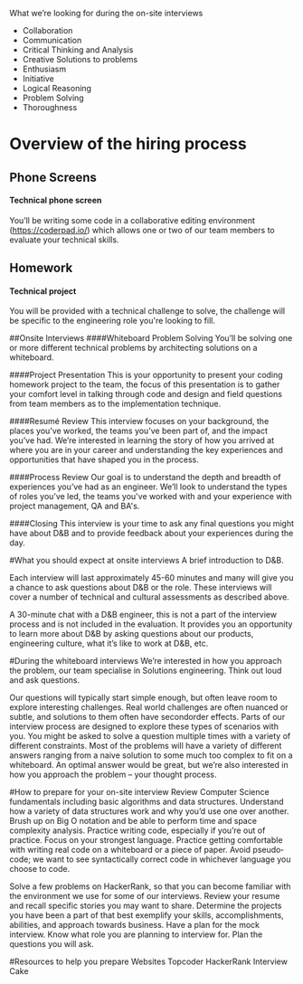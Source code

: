 What we’re looking for during the on-site interviews
* Collaboration
* Communication
* Critical Thinking and Analysis
* Creative Solutions to problems
* Enthusiasm
* Initiative
* Logical Reasoning
* Problem Solving
* Thoroughness 
# Overview of the hiring process
## Phone Screens
#### Technical phone screen
You’ll be writing some code in a collaborative editing environment (https://coderpad.io/) which allows one or two of our team members to evaluate your technical skills.

## Homework
#### Technical project
You will be provided with a technical challenge to solve, the challenge will be specific to the engineering role you're looking to fill.

##Onsite Interviews
####Whiteboard Problem Solving
You’ll be solving one or more different technical problems by architecting solutions on a whiteboard.

####Project Presentation
This is your opportunity to present your coding homework project to the team, the focus of this presentation is to gather your comfort level in talking through code and design and field questions from team members as to the implementation technique.

####Resumé Review
This interview focuses on your background, the places you’ve worked, the teams you’ve been part of, and the impact you’ve had. We’re interested in learning the story of how you arrived at where you are in your career and understanding the key experiences and opportunities that have shaped you in the process.

####Process Review
Our goal is to understand the depth and breadth of experiences you’ve had as an engineer. We’ll look to understand the types of roles you’ve led, the teams you've worked with and your experience with project management, QA and BA's.  

####Closing
This interview is your time to ask any final questions you might have about D&B and to provide feedback about your experiences during the day.

#What you should expect at onsite interviews
A brief introduction to D&B.

Each interview will last approximately 45-­60 minutes and many will give you a chance to ask questions about D&B or the role. These interviews will cover a number of technical and cultural assessments as described above.

A 30-minute chat with a D&B engineer, this is not a part of the interview process and is not included in the evaluation. It provides you an opportunity to learn more about D&B by asking questions about our products, engineering culture, what it’s like to work at D&B, etc.

#During the whiteboard interviews
We’re interested in how you approach the problem, our team specialise in Solutions engineering. Think out loud and ask questions.

Our questions will typically start simple enough, but often leave room to explore interesting challenges. Real world challenges are often nuanced or subtle, and solutions to them often have second­order effects. Parts of our interview process are designed to explore these types of scenarios with you. You might be asked to solve a question multiple times with a variety of different constraints. Most of the problems will have a variety of different answers ranging from a naive solution to some much too complex to fit on a whiteboard. An optimal answer would be great, but we’re also interested in how you approach the problem – your thought process.

#How to prepare for your on-site interview
Review Computer Science fundamentals including basic algorithms and data structures. Understand how a variety of data structures work and why you’d use one over another. Brush up on Big O notation and be able to perform time and space complexity analysis. Practice writing code, especially if you’re out of practice. Focus on your strongest language. Practice getting comfortable with writing real code on a whiteboard or a piece of paper. Avoid pseudo­code; we want to see syntactically correct code in whichever language you choose to code.

Solve a few problems on HackerRank, so that you can become familiar with the environment we use for some of our interviews. Review your resume and recall specific stories you may want to share. Determine the projects you have been a part of that best exemplify your skills, accomplishments, abilities, and approach towards business. Have a plan for the mock interview. Know what role you are planning to interview for. Plan the questions you will ask.

#Resources to help you prepare
Websites
Topcoder 
HackerRank 
Interview Cake 
